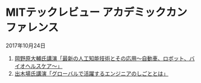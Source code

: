 # MITテックレビュー アカデミックカンファレンス
2017年10月24日

1. [岡野原大輔氏講演「最新の人工知能技術とその応用〜自動車、ロボット、バイオヘルスケア〜」](001.md)
2. [出木場氏講演「グローバルで活躍するエンジニアのしごととは」](002.md)

